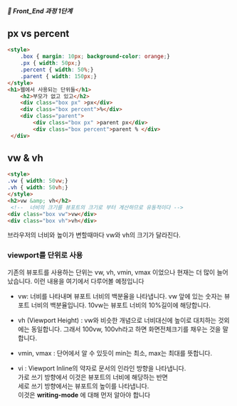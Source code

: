 ##### 🍑  Front_End 과정 1단계 

## px vs percent
```html
<style>
    .box { margin: 10px; background-color: orange;}
    .px { width: 50px;}
    .percent { width: 50%;}
    .parent { width: 150px;}
</style>
<h1>웹에서 사용되는 단위들</h1>
    <h2>부모가 없고 있고</h2>
    <div class="box px" >px</div>
    <div class="box percent">%</div>
    <div class="parent">
        <div class="box px" >parent px</div>
        <div class="box percent">parent % </div>
 </div>
```

## vw & vh   
```html
<style>
.vw { width: 50vw;}
.vh { width: 50vh;}
</style>
<h2>vw &amp; vh</h2>
 <!--  너비의 크기를 뷰포트의 크기로 부터 계산하므로 유동적이다 -->
<div class="box vw">vw</div>
<div class="box vh">vh</div>

```
브라우저의 너비와 높이가 변할때마다 vw와 vh의 크기가 달라진다.    










### viewport를 단위로 사용
기존의 뷰포트를 사용하는 단위는 vw, vh, vmin, vmax 이었으나 현재는 더 많이 늘어났습니다. 이런 내용을 여기에서 다루어볼 예정입니다   

- vw: 너비를 나타내며 뷰포트 너비의 백분율을 나타냅니다.  vw 앞에 있는 숫자는 뷰포트 너비의 백분율입니다. 10vw는 뷰포트 너비의 10%길이에 해당합니다. 

- vh (Viewport Height) : vw와 비슷한 개념으로 너비대신에 높이로 대치하는 것외에는 동일합니다. 그래서 100vw, 100vh라고 하면 화면전체크기를 채우는 것을 말합니다. 

- vmin, vmax : 단어에서 알 수 있듯이 min는 최소, max는 최대를 뜻합니다.   
- vi : Viewport Inline의 약자로 문서의 인라인 방향을 나타냅니다. <br>
    가로 쓰기 방향에서 이것은 뷰포트의 너비에 해당하는 반면 <br>
    세로 쓰기 방향에서는 뷰포트의 높이를 나타냅니다. <br>
    이것은 **writing-mode** 에 대해 먼저 알아야 합니다 
